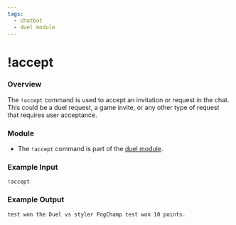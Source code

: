 ```yaml
---
tags:
  - chatbot
  - duel module
---
```


# !accept

### Overview

The `!accept` command is used to accept an invitation or request in the chat. This could be a duel request, a game invite, or any other type of request that requires user acceptance.

### Module

- The `!accept` command is part of the [duel module](../../modules/defaultcommands).

### Example Input

```
!accept
```

### Example Output

```
test won the Duel vs styler PogChamp test won 10 points.
```
